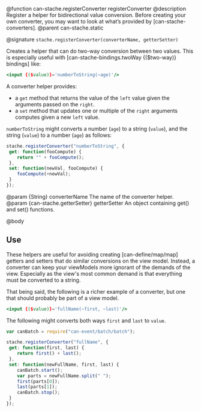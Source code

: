 @function can-stache.registerConverter registerConverter
@description Register a helper for bidirectional value conversion. Before creating your own converter, you may want to look at what’s provided by [can-stache-converters].
@parent can-stache.static

@signature `stache.registerConverter(converterName, getterSetter)`

Creates a helper that can do two-way conversion between two
values.  This is especially useful with
[can-stache-bindings.twoWay {($two-way)} bindings] like:

```handlebars
<input {($value)}='numberToString(~age)'/>
```

A converter helper provides:

 - a `get` method that returns the value
  of the `left` value given the arguments passed on the `right`.
 - a `set` method that updates one or multiple of the `right` arguments
   computes given a new `left` value.

`numberToString` might converts a number (`age`)
to a string (`value`), and the string (`value`) to a number (`age`)
as follows:


```js
stache.registerConverter("numberToString", {
 get: function(fooCompute) {
 	return "" + fooCompute();
 },
 set: function(newVal, fooCompute) {
 	fooCompute(+newVal);
 }
});
```

@param {String} converterName The name of the converter helper.
@param {can-stache.getterSetter} getterSetter An object containing get() and set() functions.

@body

## Use

These helpers are useful for avoiding creating [can-define/map/map] getters and setters that do similar conversions on the view model.  Instead,
a converter can keep your viewModels more ignorant of the demands of the
view.  Especially as the view's most common demand is that everything
must be converted to a string.

That being said, the following is a richer example of a converter,
but one that should probably be part of a view model.

```handlebars
<input {($value)}='fullName(~first, ~last)'/>
```

The following might converts both ways `first` and `last` to `value`.

```js
var canBatch = require("can-event/batch/batch");

stache.registerConverter("fullName", {
 get: function(first, last) {
 	return first() + last();
 },
 set: function(newFullName, first, last) {
	canBatch.start();
	var parts = newFullName.split(" ");
	first(parts[0]);
	last(parts[1]);
	canBatch.stop();
 }
});
```
